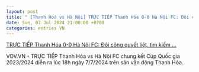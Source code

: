 ```yaml
---
layout: post
title: " [Thanh Hoá vs Hà Nội] TRỰC TIẾP Thanh Hóa 0-0 Hà Nội FC: Đôi công quyết liệt, tìm kiếm ..."
date: Sun, 07 Jul 2024 21:00:00 +0700
categories: entries VN
---
```

[TRỰC TIẾP Thanh Hóa 0-0 Hà Nội FC: Đôi công quyết liệt, tìm kiếm ...](https://vov.vn/the-thao/truc-tiep-thanh-hoa-0-0-ha-noi-fc-doi-cong-quyet-liet-tim-kiem-ban-thang-post1106353.vov)

VOV.VN - TRỰC TIẾP Thanh Hóa vs Hà Nội FC chung kết Cúp Quốc gia 2023/2024 diễn ra lúc 18h ngày 7/7/2024 trên sân vận động Thanh Hóa.

